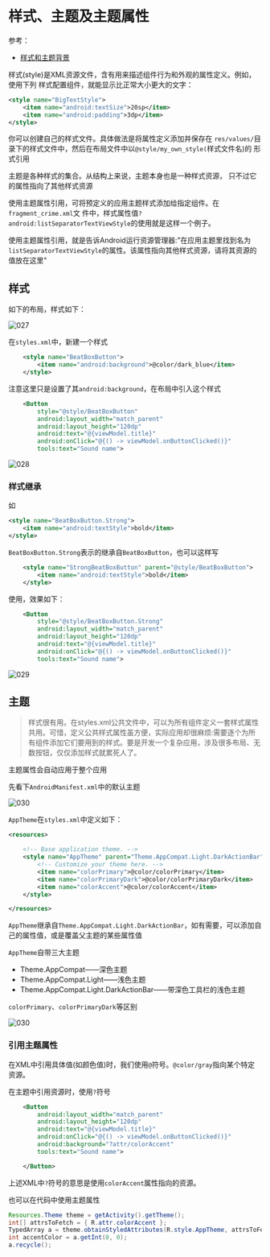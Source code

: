 # 样式、主题及主题属性 

参考：

+ [样式和主题背景](https://developer.android.com/guide/topics/ui/look-and-feel/themes)

样式(style)是XML资源文件，含有用来描述组件行为和外观的属性定义。例如，使用下列 样式配置组件，就能显示比正常大小更大的文字：

```xml
<style name="BigTextStyle">
	<item name="android:textSize">20sp</item> 
	<item name="android:padding">3dp</item>
</style>
```

你可以创建自己的样式文件。具体做法是将属性定义添加并保存在 `res/values/`目录下的样式文件中，然后在布局文件中以`@style/my_own_style(`样式文件名)的 形式引用 



主题是各种样式的集合。从结构上来说，主题本身也是一种样式资源， 只不过它的属性指向了其他样式资源



使用主题属性引用，可将预定义的应用主题样式添加给指定组件。在`fragment_crime.xml`文 件中，样式属性值`?android:listSeparatorTextViewStyle`的使用就是这样一个例子。 

使用主题属性引用，就是告诉Android运行资源管理器:"在应用主题里找到名为`listSeparatorTextViewStyle`的属性。该属性指向其他样式资源，请将其资源的值放在这里"



## 样式

如下的布局，样式如下：

![027](https://github.com/winfredzen/Android-Basic/blob/master/基础知识/images/027.png)

在`styles.xml`中，新建一个样式

```xml
    <style name="BeatBoxButton">
        <item name="android:background">@color/dark_blue</item>
    </style>
```

注意这里只是设置了其`android:background`，在布局中引入这个样式

```xml
    <Button
        style="@style/BeatBoxButton"
        android:layout_width="match_parent"
        android:layout_height="120dp"
        android:text="@{viewModel.title}"
        android:onClick="@{() -> viewModel.onButtonClicked()}"
        tools:text="Sound name">
```

![028](https://github.com/winfredzen/Android-Basic/blob/master/基础知识/images/028.png)



### 样式继承

如

```xml
<style name="BeatBoxButton.Strong">
    <item name="android:textStyle">bold</item>
</style>
```

`BeatBoxButton.Strong`表示的继承自`BeatBoxButton`，也可以这样写

```xml
    <style name="StrongBeatBoxButton" parent="@style/BeatBoxButton">
        <item name="android:textStyle">bold</item>
    </style>
```

使用，效果如下：

```xml
    <Button
        style="@style/BeatBoxButton.Strong"
        android:layout_width="match_parent"
        android:layout_height="120dp"
        android:text="@{viewModel.title}"
        android:onClick="@{() -> viewModel.onButtonClicked()}"
        tools:text="Sound name">
```

![029](https://github.com/winfredzen/Android-Basic/blob/master/基础知识/images/029.png)



## 主题

> 样式很有用。在styles.xml公共文件中，可以为所有组件定义一套样式属性共用。可惜，定义公共样式属性虽方便，实际应用却很麻烦:需要逐个为所有组件添加它们要用到的样式。要是开发一个复杂应用，涉及很多布局、无数按钮，仅仅添加样式就累死人了。

主题属性会自动应用于整个应用

先看下`AndroidManifest.xml`中的默认主题

![030](https://github.com/winfredzen/Android-Basic/blob/master/基础知识/images/030.png)

`AppTheme`在`styles.xml`中定义如下：

```xml
<resources>

    <!-- Base application theme. -->
    <style name="AppTheme" parent="Theme.AppCompat.Light.DarkActionBar">
        <!-- Customize your theme here. -->
        <item name="colorPrimary">@color/colorPrimary</item>
        <item name="colorPrimaryDark">@color/colorPrimaryDark</item>
        <item name="colorAccent">@color/colorAccent</item>
    </style>

</resources>
```

`AppTheme`继承自`Theme.AppCompat.Light.DarkActionBar`，如有需要，可以添加自己的属性值，或是覆盖父主题的某些属性值

`AppTheme`自带三大主题

+ Theme.AppCompat——深色主题
+ Theme.AppCompat.Light——浅色主题
+ Theme.AppCompat.Light.DarkActionBar——带深色工具栏的浅色主题

`colorPrimary`、`colorPrimaryDark`等区别

![030](https://github.com/winfredzen/Android-Basic/blob/master/基础知识/images/030.png)



### 引用主题属性

在XML中引用具体值(如颜色值)时，我们使用`@`符号。`@color/gray`指向某个特定资源。

在主题中引用资源时，使用`?`符号

```xml
    <Button
        android:layout_width="match_parent"
        android:layout_height="120dp"
        android:text="@{viewModel.title}"
        android:onClick="@{() -> viewModel.onButtonClicked()}"
        android:background="?attr/colorAccent"
        tools:text="Sound name">

    </Button>
```

上述XML中`?`符号的意思是使用`colorAccent`属性指向的资源。

也可以在代码中使用主题属性

```java
Resources.Theme theme = getActivity().getTheme();
int[] attrsToFetch = { R.attr.colorAccent };
TypedArray a = theme.obtainStyledAttributes(R.style.AppTheme, attrsToFetch); 
int accentColor = a.getInt(0, 0);
a.recycle();
```

